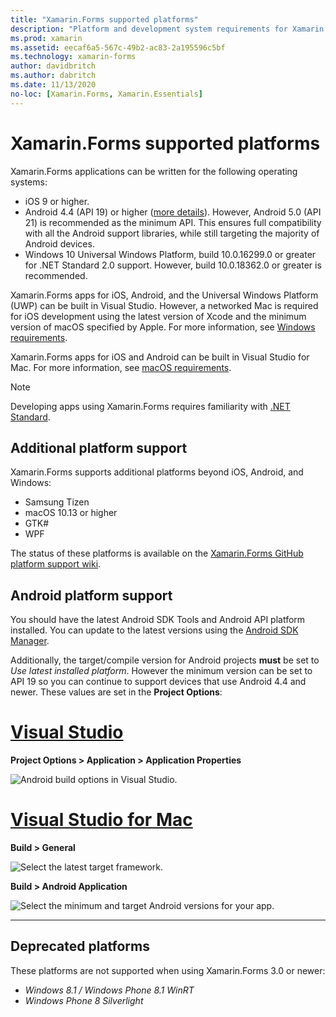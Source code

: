 ```yaml
---
title: "Xamarin.Forms supported platforms"
description: "Platform and development system requirements for Xamarin.Forms."
ms.prod: xamarin
ms.assetid: eecaf6a5-567c-49b2-ac83-2a195596c5bf
ms.technology: xamarin-forms
author: davidbritch
ms.author: dabritch
ms.date: 11/13/2020
no-loc: [Xamarin.Forms, Xamarin.Essentials]
---
```


# Xamarin.Forms supported platforms

Xamarin.Forms applications can be written for the following operating systems:

- iOS 9 or higher.
- Android 4.4 (API 19) or higher ([more details](#android-platform-support)). However, Android 5.0 (API 21) is recommended as the minimum API. This ensures full compatibility with all the Android support libraries, while still targeting the majority of Android devices.
- Windows 10 Universal Windows Platform, build 10.0.16299.0 or greater for .NET Standard 2.0 support. However, build 10.0.18362.0 or greater is recommended.

Xamarin.Forms apps for iOS, Android, and the Universal Windows Platform (UWP) can be built in Visual Studio. However, a networked Mac is required for iOS development using the latest version of Xcode and the minimum version of macOS specified by Apple. For more information, see [Windows requirements](~/cross-platform/get-started/requirements.md#windows-requirements).

Xamarin.Forms apps for iOS and Android can be built in Visual Studio for Mac. For more information, see [macOS requirements](~/cross-platform/get-started/requirements.md#macos-requirements).

> [!NOTE]
> Developing apps using Xamarin.Forms requires familiarity with [.NET Standard](~/cross-platform/app-fundamentals/net-standard.md).

## Additional platform support

Xamarin.Forms supports additional platforms beyond iOS, Android, and Windows:

- Samsung Tizen
- macOS 10.13 or higher
- GTK#
- WPF

The status of these platforms is available on the [Xamarin.Forms GitHub platform support wiki](https://github.com/xamarin/Xamarin.Forms/wiki/Platform-Support).

## Android platform support

You should have the latest Android SDK Tools and Android API platform installed. You can update to the latest versions using the [Android SDK Manager](~/android/get-started/installation/android-sdk.md).

Additionally, the target/compile version for Android projects **must** be set to *Use latest installed platform*. However the minimum version can be set to API 19 so you can continue to support devices that use Android 4.4 and newer. These values are set in the **Project Options**:

# [Visual Studio](#tab/windows)

**Project Options > Application > Application Properties**

![Android build options in Visual Studio.](requirements-images/options-android-vs-sml.png)

# [Visual Studio for Mac](#tab/macos)

**Build > General**

![Select the latest target framework.](requirements-images/options-general-sml.png)

**Build > Android Application**

![Select the minimum and target Android versions for your app.](requirements-images/options-android-sml.png)

-----

## Deprecated platforms

These platforms are not supported when using Xamarin.Forms 3.0 or newer:

- *Windows 8.1 / Windows Phone 8.1 WinRT*
- *Windows Phone 8 Silverlight*
